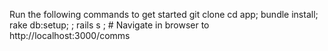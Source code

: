 Run the following commands to get started
git clone <this repo>
cd app;
bundle install;
rake db:setup;
<rake db:migrate>;
rails s ; # Navigate in browser to http://localhost:3000/comms
